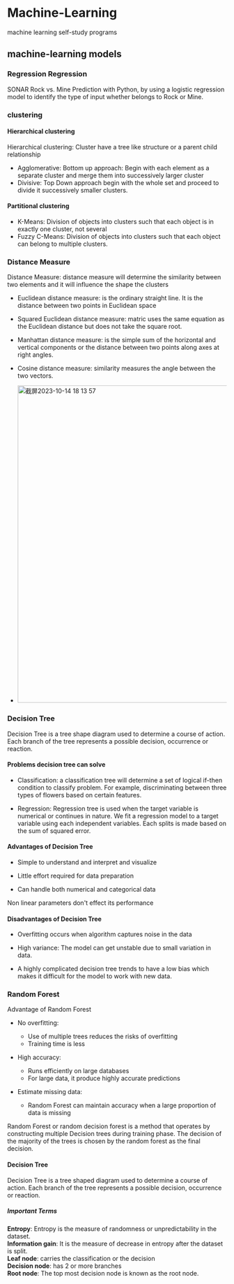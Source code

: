 # Machine-Learning
machine learning self-study programs
## machine-learning models
### Regression Regression
SONAR Rock vs. Mine Prediction with Python, by using a logistic regression model to identify the type of input whether belongs to Rock or Mine.
### clustering
#### Hierarchical clustering
Hierarchical clustering: Cluster have a tree like structure or a parent child relationship 
- Agglomerative: Bottom up approach: Begin with each element as a separate cluster and merge them into successively larger cluster 
- Divisive: Top Down approach begin with the whole set and proceed to divide it successively smaller clusters. 
#### Partitional clustering 
- K-Means: Division of objects into clusters such that each object is in exactly one cluster, not several  
- Fuzzy C-Means: Division of objects into clusters such that each object can belong to multiple clusters.
### Distance Measure 
Distance Measure: distance measure will determine the similarity between two elements and it will influence the shape the clusters 
- Euclidean distance measure: is the ordinary straight line. It is the distance between two points in Euclidean space
- Squared Euclidean distance measure: matric uses the same equation as the Euclidean distance but does not take the square root.
- Manhattan distance measure: is the simple sum of the horizontal and vertical components or the distance between two points along axes at right angles.  
- Cosine distance measure: similarity measures the angle between the two vectors. 

- <img width="727" alt="截屏2023-10-14 18 13 57" src="https://github.com/Felicia1993/Machine-Learning/assets/22839284/05f18377-53ee-4da5-918b-5f7d3271def2">

### Decision Tree
Decision Tree is a tree shape diagram used to determine a course of action. Each branch of the tree represents a possible decision, occurrence or reaction. 
#### Problems decision tree can solve
- Classification: a classification tree will determine a set of logical if-then condition to classify problem. For example, discriminating between three types of flowers based on certain features. 

- Regression: Regression tree is used when the target variable is numerical or continues in nature. We fit a regression model to a target variable using each independent variables. Each splits is made based on the sum of squared error.
#### Advantages of Decision Tree 
- Simple to understand and interpret and visualize 

- Little effort required for data preparation 

- Can handle both numerical and categorical data 

Non linear parameters don't effect its performance 
#### Disadvantages of Decision Tree 
- Overfitting occurs when algorithm captures noise in the data 

- High variance: The model can get unstable due to small variation in data. 

- A highly complicated decision tree trends to have a low bias which makes it difficult for the model to work with new data.

### Random Forest
Advantage of Random Forest 
- No overfitting:
	- Use of multiple trees reduces the risks of overfitting
	- Training time is less
- High accuracy:
	- Runs efficiently on large databases
	- For large data, it produce highly accurate predictions  
  

- Estimate missing data: 
	- Random Forest can maintain accuracy when a large proportion of data is missing

Random Forest or random decision forest is a method that operates by constructing multiple Decision trees during training phase. The decision of the majority of the trees is chosen by the random forest as the final decision. 

#### Decision Tree 
Decision Tree is a tree shaped diagram used to determine a course of action. Each branch of the tree represents a possible decision, occurrence or reaction. 

##### Important Terms 
**Entropy**: Entropy is the measure of randomness or unpredictability in the dataset.   
**Information gain**: It is the measure of decrease in entropy after the dataset is split.   
**Leaf node**: carries the classification or the decision    
**Decision node**: has 2 or more branches     
**Root node**: The top most decision node is known as the root node.      
 

 
